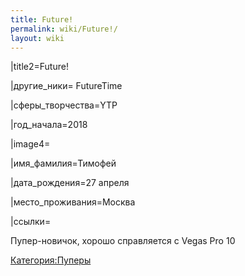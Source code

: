 ```yaml
---
title: Future!
permalink: wiki/Future!/
layout: wiki
---
```


\|title2=Future!

\|другие_ники= FutureTime

\|сферы_творчества=YTP

\|год_начала=2018

\|image4=

\|имя_фамилия=Тимофей

\|дата_рождения=27 апреля

\|место_проживания=Москва

\|ссылки=

Пупер-новичок, хорошо справляется с Vegas Pro 10

[Категория:Пуперы](Категория:Пуперы "wikilink")
